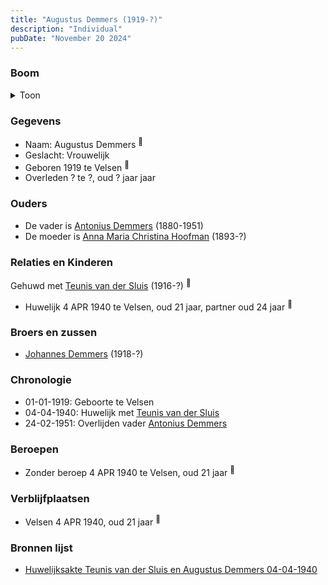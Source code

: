 ```yaml
---
title: "Augustus Demmers (1919-?)"
description: "Individual"
pubDate: "November 20 2024"
---
```


### Boom
<details><summary>Toon</summary>

![test](https://www.plantuml.com/plantuml/svg/bPDDJ-Cm48Rl_XKZEEm9AI4DD5K5j6oZ1Qa8iUnUAoSUMgl-g3pEeWhrlpEXeQsqQ65lzdm-ytfyHL66s5WZQAdTIWPfePBrSXvyuzIrDpv03D8Hkz15iT0AeTQXDhWzert5DLYq5GRQcYXYG1_NAnG7LMiZYU150C3O1uNXSQ7hfKEYuT1AxIuk81CR8Rx1_Lih4jkCev6Btkc6u3jQoqsEG1BS94cI5W37awpCop7NVNdIQDG6XeDALkjPvMCqEE2Y2Opk7o3jz_bWMpObxK4qBHjZPjAfMHqyKUKPYTDEUr1Enf0MUGg_qH0wXjiHEGbJ6RI4wqNG53NVVtZ_PANRqvqoNJcUP9Fi7tG5J4SjN971j67ntETabt2vHnaEdb4fxUOjSWgtl-uOEJrxeoYP8Zc7OwFdYxX6O_mpasn4fzt9IHSXEjozeSja0xlIyrpi9c_c3SM_tu9ZOFUCdq_DYCMxgb-SzvtW4Hkd2Vv81xn3yDCq-e3Yx2iRqGhqdzq_KBktNQkYb-p4pliVYjsAqscRzqN7kJU8AtIAV-0h)
</details>

### Gegevens
- Naam: Augustus Demmers <sup><a href="../s00270/" style="text-decoration:none" title="Huwelijksakte Teunis van der Sluis en Augustus Demmers 04-04-1940 ">:link:</a></sup>
- Geslacht: Vrouwelijk
- Geboren 1919 te Velsen <sup><a href="../s00270/" style="text-decoration:none" title="Huwelijksakte Teunis van der Sluis en Augustus Demmers 04-04-1940 ">:link:</a></sup>
- Overleden ? te ?, oud ? jaar jaar 

### Ouders
- De vader is [Antonius Demmers](../i00019/) (1880-1951)
- De moeder is [Anna Maria Christina Hoofman](../i00012/) (1893-?)

### Relaties en Kinderen

Gehuwd met [Teunis van der Sluis](../i00176/) (1916-?) <sup><a href="../s00270/" style="text-decoration:none" title="Huwelijksakte Teunis van der Sluis en Augustus Demmers 04-04-1940 ">:link:</a></sup>
- Huwelijk 4 APR 1940 te Velsen, oud 21 jaar, partner oud 24 jaar <sup><a href="../s00270/" style="text-decoration:none" title="Huwelijksakte Teunis van der Sluis en Augustus Demmers 04-04-1940 ">:link:</a></sup>

### Broers en zussen
- [Johannes Demmers](../i00177/) (1918-?)

### Chronologie
- 01-01-1919: Geboorte te Velsen
- 04-04-1940: Huwelijk met [Teunis van der Sluis](../i00176/)
- 24-02-1951: Overlijden vader [Antonius Demmers](../i00019/)

### Beroepen
- Zonder beroep 4 APR 1940 te Velsen, oud 21 jaar <sup><a href="../s00270/" style="text-decoration:none" title="Huwelijksakte Teunis van der Sluis en Augustus Demmers 04-04-1940 ">:link:</a></sup>

### Verblijfplaatsen
- Velsen  4 APR 1940, oud 21 jaar  <sup><a href="../s00270/" style="text-decoration:none" title="Huwelijksakte Teunis van der Sluis en Augustus Demmers 04-04-1940 ">:link:</a></sup>

### Bronnen lijst
- [Huwelijksakte Teunis van der Sluis en Augustus Demmers 04-04-1940 ](../s00270/)